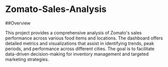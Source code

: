 # Zomato-Sales-Analysis

##Overview

This project provides a comprehensive analysis of Zomato's sales performance across various food items and locations. The dashboard offers detailed metrics and visualizations that assist in identifying trends, peak periods, and performance across different cities. The goal is to facilitate data-driven decision-making for inventory management and targeted marketing strategies.

